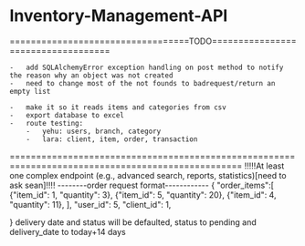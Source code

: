 # Inventory-Management-API

==================================TODO===================================

    -   add SQLAlchemyError exception handling on post method to notify the reason why an object was not created
    -   need to change most of the not founds to badrequest/return an empty list

    -   make it so it reads items and categories from csv
    -   export database to excel
    -   route testing:
        -   yehu: users, branch, category
        -   lara: client, item, order, transaction

==================================================================================================
!!!!!At least one complex endpoint (e.g., advanced search, reports, statistics)[need to ask sean]!!!!
--------order request format------------
{
"order_items":[
{"item_id": 1, "quantity": 3},
{"item_id": 5, "quantity": 20},
{"item_id": 4, "quantity": 11},
],
"user_id": 5,
"client_id": 1,

}
delivery date and status will be defaulted, status to pending and delivery_date to today+14 days
